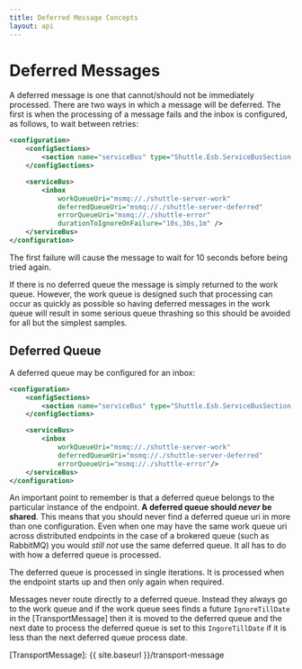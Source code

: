 ```yaml
---
title: Deferred Message Concepts
layout: api
---
```

# Deferred Messages

A deferred message is one that cannot/should not be immediately processed.  There are two ways in which a message will be deferred.  The first is when the processing of a message fails and the inbox is configured, as follows, to wait between retries:

``` xml
<configuration>
	<configSections>
		<section name="serviceBus" type="Shuttle.Esb.ServiceBusSection, Shuttle.Esb"/>
	</configSections>

	<serviceBus>
		<inbox 
			workQueueUri="msmq://./shuttle-server-work" 
			deferredQueueUri="msmq://./shuttle-server-deferred" 
			errorQueueUri="msmq://./shuttle-error"
			durationToIgnoreOnFailure="10s,30s,1m" />
	</serviceBus>
</configuration>
```

The first failure will cause the message to wait for 10 seconds before being tried again.

If there is no deferred queue the message is simply returned to the work queue.  However, the work queue is designed such that processing can occur as quickly as possible so having deferred messages in the work queue will result in some serious queue thrashing so this should be avoided for all but the simplest samples.

## Deferred Queue

A deferred queue may be configured for an inbox:

``` xml
<configuration>
	<configSections>
		<section name="serviceBus" type="Shuttle.Esb.ServiceBusSection, Shuttle.Esb"/>
	</configSections>

	<serviceBus>
		<inbox 
			workQueueUri="msmq://./shuttle-server-work" 
			deferredQueueUri="msmq://./shuttle-server-deferred" 
			errorQueueUri="msmq://./shuttle-error"/>
	</serviceBus>
</configuration>
```

An important point to remember is that a deferred queue belongs to the particular instance of the endpoint.  **A deferred queue should *never* be shared**.  This means that you should never find a deferred queue uri in more than one configuration.  Even when one may have the same work queue uri across distributed endpoints in the case of a brokered queue (such as RabbitMQ) you would *still not* use the same deferred queue.  It all has to do with how a deferred queue is processed.

The deferred queue is processed in single iterations.  It is processed when the endpoint starts up and then only again when required.

Messages never route directly to a deferred queue.  Instead they always go to the work queue and if the work queue sees finds a future `IgnoreTillDate` in the [TransportMessage] then it is moved to the deferred queue and the next date to process the deferred queue is set to this `IngoreTillDate` if it is less than the next deferred queue process date.

[TransportMessage]: {{ site.baseurl }}/transport-message

